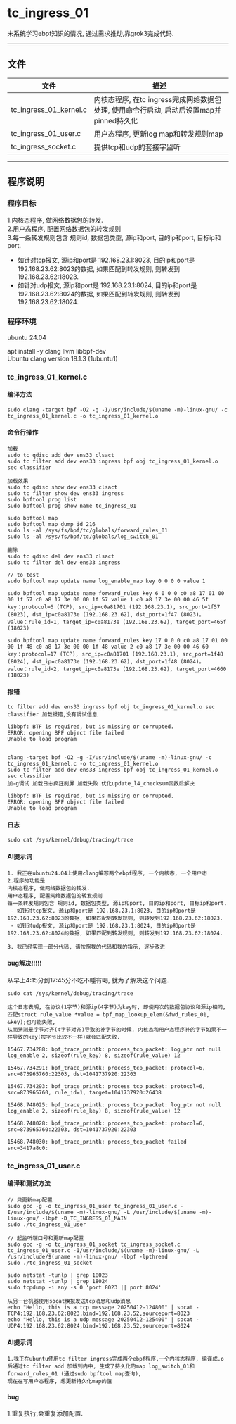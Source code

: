 # tc_ingress_01  
未系统学习ebpf知识的情况, 通过需求推动,靠grok3完成代码.  

---

## 文件  
| 文件                        | 描述        |
| -----------------------     | ----------- |
| tc_ingress_01_kernel.c      | 内核态程序, 在tc ingress完成网络数据包处理, 使用命令行启动, 启动后设置map并pinned持久化 |
| tc_ingress_01_user.c        | 用户态程序, 更新log map和转发规则map                                                    |
| tc_ingress_socket.c         | 提供tcp和udp的套接字监听                                                                |

---

## 程序说明  

### 程序目标  
1.内核态程序, 做网络数据包的转发.  
2.用户态程序, 配置网络数据包的转发规则  
3.每一条转发规则包含 规则id, 数据包类型, 源ip和port, 目的ip和port, 目标ip和port.  
 - 如针对tcp报文, 源ip和port是 192.168.23.1:8023, 目的ip和port是 192.168.23.62:8023的数据, 如果匹配到转发规则, 则转发到192.168.23.62:18023.  
 - 如针对udp报文, 源ip和port是 192.168.23.1:8024, 目的ip和port是 192.168.23.62:8024的数据, 如果匹配到转发规则, 则转发到192.168.23.62:18024.  
 
### 程序环境
ubuntu 24.04  

apt install -y clang llvm libbpf-dev  
Ubuntu clang version 18.1.3 (1ubuntu1)  

### tc_ingress_01_kernel.c  

#### 编译方法  
```
sudo clang -target bpf -O2 -g -I/usr/include/$(uname -m)-linux-gnu/ -c tc_ingress_01_kernel.c -o tc_ingress_01_kernel.o  
```

#### 命令行操作  
```
加载
sudo tc qdisc add dev ens33 clsact  
sudo tc filter add dev ens33 ingress bpf obj tc_ingress_01_kernel.o sec classifier

加载效果
sudo tc qdisc show dev ens33 clsact
sudo tc filter show dev ens33 ingress
sudo bpftool prog list
sudo bpftool prog show name tc_ingress_01

sudo bpftool map
sudo bpftool map dump id 216
sudo ls -al /sys/fs/bpf/tc/globals/forward_rules_01
sudo ls -al /sys/fs/bpf/tc/globals/log_switch_01

删除
sudo tc qdisc del dev ens33 clsact
sudo tc filter del dev ens33 ingress
```

```
// to test
sudo bpftool map update name log_enable_map key 0 0 0 0 value 1

sudo bpftool map update name forward_rules key 6 0 0 0 c0 a8 17 01 00 00 1f 57 c0 a8 17 3e 00 00 1f 57 value 1 c0 a8 17 3e 00 00 46 5f
key：protocol=6 (TCP), src_ip=c0a81701 (192.168.23.1), src_port=1f57 (8023), dst_ip=c0a8173e (192.168.23.62), dst_port=1f47 (8023)。
value：rule_id=1, target_ip=c0a8173e (192.168.23.62), target_port=465f (18023)

sudo bpftool map update name forward_rules key 17 0 0 0 c0 a8 17 01 00 00 1f 48 c0 a8 17 3e 00 00 1f 48 value 2 c0 a8 17 3e 00 00 46 60
key：protocol=17 (TCP), src_ip=c0a81701 (192.168.23.1), src_port=1f48 (8024), dst_ip=c0a8173e (192.168.23.62), dst_port=1f48 (8024)。
value：rule_id=2, target_ip=c0a8173e (192.168.23.62), target_port=4660 (18023)
```

#### 报错  
```
tc filter add dev ens33 ingress bpf obj tc_ingress_01_kernel.o sec classifier 加载报错,没有调试信息

libbpf: BTF is required, but is missing or corrupted.
ERROR: opening BPF object file failed
Unable to load program


clang -target bpf -O2 -g -I/usr/include/$(uname -m)-linux-gnu/ -c tc_ingress_01_kernel.c -o tc_ingress_01_kernel.o
sudo tc filter add dev ens33 ingress bpf obj tc_ingress_01_kernel.o sec classifier 
加-g调试 加载日志疯狂刷屏 加载失败 优化update_l4_checksum函数后解决

libbpf: BTF is required, but is missing or corrupted.
ERROR: opening BPF object file failed
Unable to load program
```

#### 日志  
```
sudo cat /sys/kernel/debug/tracing/trace
```

#### AI提示词
```
1. 我正在ubuntu24.04上使用clang编写两个ebpf程序, 一个内核态, 一个用户态
2.程序的功能是
内核态程序, 做网络数据包的转发.  
用户态程序, 配置网络数据包的转发规则  
每一条转发规则包含 规则id, 数据包类型, 源ip和port, 目的ip和port, 目标ip和port.  
 - 如针对tcp报文, 源ip和port是 192.168.23.1:8023, 目的ip和port是 192.168.23.62:8023的数据, 如果匹配到转发规则, 则转发到192.168.23.62:18023.  
 - 如针对udp报文, 源ip和port是 192.168.23.1:8024, 目的ip和port是 192.168.23.62:8024的数据, 如果匹配到转发规则, 则转发到192.168.23.62:18024.  

3. 我已经实现一部分代码, 请按照我的代码和我的指示, 逐步改进
```

#### bug解决!!!!!  
从早上4:15分到17:45分不吃不睡有喝, 就为了解决这个问题.  
```
sudo cat /sys/kernel/debug/tracing/trace

这个日志表明, 在协议(1字节)和源ip(4字节)为key时, 即使两次的数据包协议和源ip相同, 匹配struct rule_value *value = bpf_map_lookup_elem(&fwd_rules_01, &key);也可能失败,
从而猜测是字节对齐(4字节对齐)导致的补字节的时候, 内核态和用户态程序补的字节如果不一样导致的key(按字节比较不一样)就会匹配失败.

15467.734288: bpf_trace_printk: process_tcp_packet: log_ptr not null log_enable 2, sizeof(rule_key) 8, sizeof(rule_value) 12

15467.734291: bpf_trace_printk: process_tcp_packet: protocol=6, src=873965760:22303, dst=1041737920:22303

15467.734293: bpf_trace_printk: process_tcp_packet: protocol=6, src=873965760, rule_id=1, target=1041737920:26438

15468.748025: bpf_trace_printk: process_tcp_packet: log_ptr not null log_enable 2, sizeof(rule_key) 8, sizeof(rule_value) 12

15468.748028: bpf_trace_printk: process_tcp_packet: protocol=6, src=873965760:22303, dst=1041737920:22303

15468.748030: bpf_trace_printk: process_tcp_packet failed src=3417a8c0:
```

### tc_ingress_01_user.c  

#### 编译和测试方法  
```
// 只更新map配置
sudo gcc -g -o tc_ingress_01_user tc_ingress_01_user.c -I/usr/include/$(uname -m)-linux-gnu/ -L /usr/include/$(uname -m)-linux-gnu/ -lbpf -D_TC_INGRESS_01_MAIN
sudo ./tc_ingress_01_user

// 起监听端口号和更新map配置
sudo gcc -g -o tc_ingress_01_socket tc_ingress_socket.c tc_ingress_01_user.c -I/usr/include/$(uname -m)-linux-gnu/ -L /usr/include/$(uname -m)-linux-gnu/ -lbpf -lpthread
sudo ./tc_ingress_01_socket

sudo netstat -tunlp | grep 18023
sudo netstat -tunlp | grep 18024
sudo tcpdump -i any -s 0 'port 8023 || port 8024'

从另一台机器使用socat模拟发送tcp消息和udp消息
echo "Hello, this is a tcp message 20250412-124800" | socat - TCP4:192.168.23.62:8023,bind=192.168.23.52,sourceport=8023
echo "Hello, this is a udp message 20250412-125400" | socat - UDP4:192.168.23.62:8024,bind=192.168.23.52,sourceport=8024
```

#### AI提示词
```
1.我正在ubuntu使用tc filter ingress完成两个ebpf程序,一个内核态程序, 编译成.o后通过tc filter add 加载到内中, 生成了持久化的map log_switch_01和forward_rules_01 (通过sudo bpftool map查询), 
现在在写用户态程序, 想更新持久化map的值
```

#### bug  
1.重复执行,会重复添加配置.  

